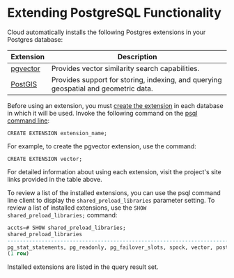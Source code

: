 # Extending PostgreSQL Functionality

Cloud automatically installs the following Postgres extensions in your Postgres database:

| Extension  | Description  
|------------|--------------
|[pgvector](https://github.com/pgvector/pgvector)| Provides vector similarity search capabilities. 
|[PostGIS](https://postgis.net/documentation/getting_started/)| Provides support for storing, indexing, and querying geospatial and geometric data.

Before using an extension, you must [create the extension](https://www.postgresql.org/docs/16/extend-extensions.html) in each database in which it will be used. Invoke the following command on the [psql command line](/cloud/connecting/psql.md):

`CREATE EXTENSION extension_name;`

For example, to create the pgvector extension, use the command:

`CREATE EXTENSION vector;`

For detailed information about using each extension, visit the project's site links provided in the table above. 

To review a list of the installed extensions, you can use the psql command line client to display the `shared_preload_libraries` parameter setting. To review a list of installed extensions, use the `SHOW shared_preload_libraries;` command:

```sql
accts=# SHOW shared_preload_libraries;
shared_preload_libraries
-------------------------------------------------------------------------------
pg_stat_statements, pg_readonly, pg_failover_slots, spock, vector, postgis-3
(1 row)
```

Installed extensions are listed in the query result set. 
